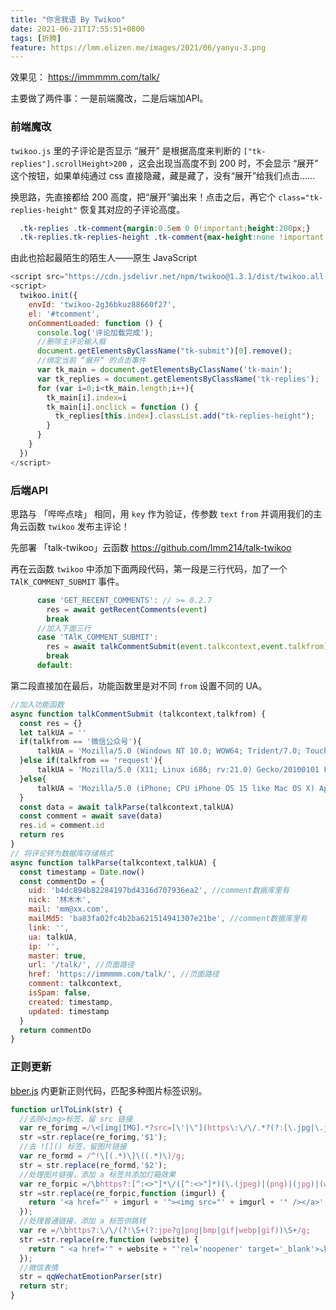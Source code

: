 ```yaml
---
title: "你言我语 By Twikoo"
date: 2021-06-21T17:55:51+0800
tags: [折腾]
feature: https://lmm.elizen.me/images/2021/06/yanyu-3.png
---
```


效果见： <https://immmmm.com/talk/>

主要做了两件事：一是前端魔改，二是后端加API。

<!--more-->

### 前端魔改

`twikoo.js` 里的子评论是否显示 “展开” 是根据高度来判断的 `["tk-replies"].scrollHeight>200` ，这会出现当高度不到 200 时，不会显示 “展开” 这个按钮，如果单纯通过 css 直接隐藏，藏是藏了，没有“展开”给我们点击……

换思路，先直接都给 200 高度，把“展开”骗出来！点击之后，再它个 `class="tk-replies-height"` 恢复其对应的子评论高度。

```css
  .tk-replies .tk-comment{margin:0.5em 0 0!important;height:200px;}
  .tk-replies.tk-replies-height .tk-comment{max-height:none !important;height: auto !important;}
```

由此也拾起最陌生的陌生人——原生 JavaScript 

```JavaScript
<script src="https://cdn.jsdelivr.net/npm/twikoo@1.3.1/dist/twikoo.all.min.js"></script>
<script>
  twikoo.init({
    envId: 'twikoo-2g36bkuz88660f27',
    el: '#tcomment',
    onCommentLoaded: function () {
      console.log('评论加载完成');
      //删除主评论输入框
      document.getElementsByClassName("tk-submit")[0].remove();
      //绑定当前 “展开” 的点击事件
      var tk_main = document.getElementsByClassName('tk-main');
      var tk_replies = document.getElementsByClassName('tk-replies');
      for (var i=0;i<tk_main.length;i++){
        tk_main[i].index=i
        tk_main[i].onclick = function () {
          tk_replies[this.index].classList.add("tk-replies-height");
        }
      }
    }
  })
</script>
```

### 后端API

思路与 「哔哔点啥」 相同，用 `key` 作为验证，传参数 `text` `from` 并调用我们的主角云函数 `twikoo` 发布主评论！

先部署 「talk-twikoo」云函数 <https://github.com/lmm214/talk-twikoo>

再在云函数 `twikoo` 中添加下面两段代码，第一段是三行代码，加了一个 `TAlK_COMMENT_SUBMIT` 事件。

```JavaScript
      case 'GET_RECENT_COMMENTS': // >= 0.2.7
        res = await getRecentComments(event)
        break
      //加入下面三行
      case 'TAlK_COMMENT_SUBMIT':
        res = await talkCommentSubmit(event.talkcontext,event.talkfrom)
        break
      default:
```

第二段直接加在最后，功能函数里是对不同 `from` 设置不同的 UA。

```JavaScript
//加入功能函数
async function talkCommentSubmit (talkcontext,talkfrom) {
  const res = {}
  let talkUA = ''
  if(talkfrom == '微信公众号'){
      talkUA = 'Mozilla/5.0 (Windows NT 10.0; WOW64; Trident/7.0; Touch; LCTE; rv:11.0)'
  }else if(talkfrom == 'request'){
      talkUA = 'Mozilla/5.0 (X11; Linux i686; rv:21.0) Gecko/20100101 Firefox/21.0'
  }else{
      talkUA = 'Mozilla/5.0 (iPhone; CPU iPhone OS 15 like Mac OS X) AppleWebKit/537.51.1 (KHTML, like Gecko) Mobile/11B554a'
  }
  const data = await talkParse(talkcontext,talkUA)
  const comment = await save(data)
  res.id = comment.id
  return res
}
// 将评论转为数据库存储格式
async function talkParse(talkcontext,talkUA) {
  const timestamp = Date.now()
  const commentDo = {
    uid: 'b4dc894b82284197bd4316d707936ea2', //comment数据库里有
    nick: '林木木',
    mail: 'mm@xx.com',
    mailMd5: 'ba83fa02fc4b2ba621514941307e21be', //comment数据库里有
    link: '',
    ua: talkUA,
    ip: '',
    master: true,
    url: '/talk/', //页面路径
    href: 'https://immmmm.com/talk/', //页面路径
    comment: talkcontext,
    isSpam: false,
    created: timestamp,
    updated: timestamp
  }
  return commentDo
}
```

### 正则更新

[bber.js](https://github.com/lmm214/bber/blob/main/bber.js) 内更新正则代码，匹配多种图片标签识别。

```JavaScript
function urlToLink(str) {
  //去除<img>标签，留 src 链接
  var re_forimg =/\<[img|IMG].*?src=[\'|\"](https\:\/\/.*?(?:[\.jpg|\.jpeg|\.png|\.gif|\.bmp]))[\'|\"].*?[\/]?>/g;
  str =str.replace(re_forimg,'$1');
  //去 ![]() 标签，留图片链接
  var re_formd = /^!\[(.*)\]\((.*)\)/g;
  str = str.replace(re_formd,'$2');
  //处理图片链接，添加 a 标签共添加灯箱效果
  var re_forpic =/\bhttps?:[^:<>"]*\/([^:<>"]*)(\.(jpeg)|(png)|(jpg)|(webp))/g;
  str =str.replace(re_forpic,function (imgurl) {
    return '<a href="' + imgurl + '"><img src="' + imgurl + '" /></a>';
  });
  //处理普通链接，添加 a 标签供跳转
  var re =/\bhttps?:\/\/(?!\S+(?:jpe?g|png|bmp|gif|webp|gif))\S+/g;
  str =str.replace(re,function (website) {
    return " <a href='" + website + "'rel='noopener' target='_blank'>↘链接↙</a> ";
  });
  //微信表情
  str = qqWechatEmotionParser(str)
  return str; 
}
```


